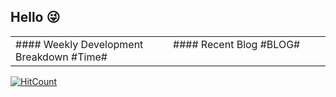 ## Hello 😜
<table>
<tr>
<td valign="top" width="50%">
#### Weekly Development Breakdown  
#Time#
</td>
<td valign="top" width="50%">
#### Recent Blog  
#BLOG#
</td>
</tr>
</table>


[![HitCount](http://hits.dwyl.com/grewer@grewercn/Grew'er.svg)](http://hits.dwyl.com/grewer@grewercn/Grew'er)
